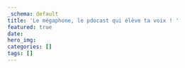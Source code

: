 ```yaml
---
_schema: default
title: 'Le mégaphone, le pdocast qui élève ta voix ! '
featured: true
date:
hero_img:
categories: []
tags: []
---
```

